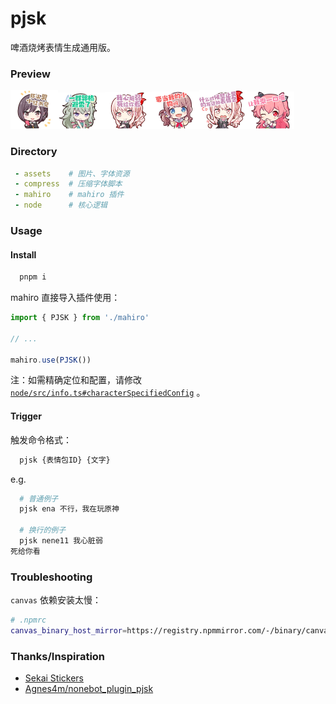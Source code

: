 # pjsk

啤酒烧烤表情生成通用版。

### Preview

<img src="./preview/0.jpg" width="15%" /><img src="./preview/1.jpg" width="15%" /><img src="./preview/2.jpg" width="15%" /><img src="./preview/3.jpg" width="15%" /><img src="./preview/4.jpg" width="15%" /><img src="./preview/5.jpg" width="15%" />

### Directory

```yaml
 - assets    # 图片、字体资源
 - compress  # 压缩字体脚本
 - mahiro    # mahiro 插件
 - node      # 核心逻辑
```

### Usage

#### Install

```bash
  pnpm i
```

mahiro 直接导入插件使用：

```ts
import { PJSK } from './mahiro'

// ...

mahiro.use(PJSK())
```

注：如需精确定位和配置，请修改 [`node/src/info.ts#characterSpecifiedConfig`](./node/src/info.ts) 。

#### Trigger

触发命令格式：

```bash
  pjsk {表情包ID} {文字}
```

e.g.

```bash
  # 普通例子
  pjsk ena 不行，我在玩原神
  
  # 换行的例子
  pjsk nene11 我心脏弱
死给你看
```

### Troubleshooting

`canvas` 依赖安装太慢：

```bash
# .npmrc
canvas_binary_host_mirror=https://registry.npmmirror.com/-/binary/canvas
```

### Thanks/Inspiration

 - [Sekai Stickers](https://st.ayaka.one/)
 - [Agnes4m/nonebot_plugin_pjsk](https://github.com/Agnes4m/nonebot_plugin_pjsk)
